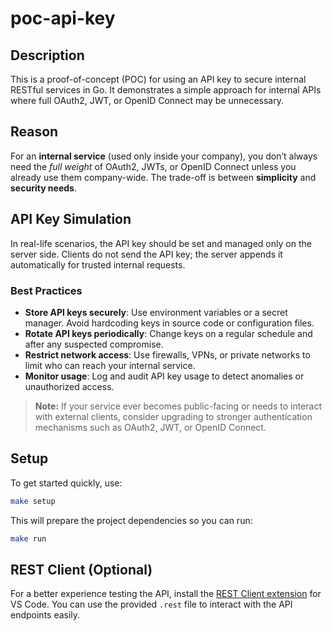 # poc-api-key

## Description

This is a proof-of-concept (POC) for using an API key to secure internal RESTful services in Go. It demonstrates a simple approach for internal APIs where full OAuth2, JWT, or OpenID Connect may be unnecessary.

## Reason

For an **internal service** (used only inside your company), you don’t always need the _full weight_ of OAuth2, JWTs, or OpenID Connect unless you already use them company-wide. The trade-off is between **simplicity** and **security needs**.

## API Key Simulation

In real-life scenarios, the API key should be set and managed only on the server side. Clients do not send the API key; the server appends it automatically for trusted internal requests.

### Best Practices

- **Store API keys securely**: Use environment variables or a secret manager. Avoid hardcoding keys in source code or configuration files.
- **Rotate API keys periodically**: Change keys on a regular schedule and after any suspected compromise.
- **Restrict network access**: Use firewalls, VPNs, or private networks to limit who can reach your internal service.
- **Monitor usage**: Log and audit API key usage to detect anomalies or unauthorized access.

> **Note:** If your service ever becomes public-facing or needs to interact with external clients, consider upgrading to stronger authentication mechanisms such as OAuth2, JWT, or OpenID Connect.

## Setup

To get started quickly, use:

```sh
make setup
```

This will prepare the project dependencies so you can run:

```sh
make run
```

## REST Client (Optional)

For a better experience testing the API, install the [REST Client extension](https://marketplace.visualstudio.com/items?itemName=humao.rest-client) for VS Code. You can use the provided `.rest` file to interact with the API endpoints easily.
